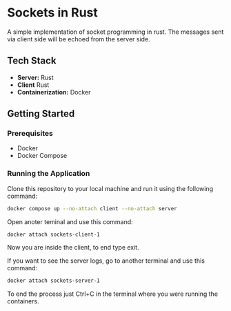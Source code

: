 # Sockets in Rust

A simple implementation of socket programming in rust.
The messages sent via client side will be echoed from the server side.

## Tech Stack
- **Server:** Rust
- **Client** Rust
- **Containerization:** Docker

## Getting Started

### Prerequisites
- Docker
- Docker Compose

### Running the Application

   Clone this repository to your local machine and run it using the following command:

   ```bash
   docker compose up --no-attach client --no-attach server
   ```

   Open anoter teminal and use this command:

   ```bash
   docker attach sockets-client-1
   ```

   Now you are inside the client, to end type exit.

   If you want to see the server logs, go to another terminal and use this command:

   ```bash
   docker attach sockets-server-1
   ```
   To end the process just Ctrl+C in the terminal where you were running the containers.